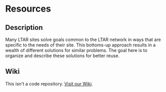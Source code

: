 # Resources

## Description

Many LTAR sites solve goals common to the LTAR network in ways that are specific to the needs of their site. This bottoms-up approach results in a wealth of different solutions for similar problems. The goal here is to organize and describe these solutions for better reuse.

## Wiki

This isn't a code repository. [Visit our Wiki](https://github.com/ltarnetwork/resources/wiki).
